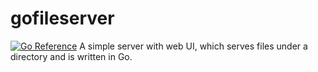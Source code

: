 # gofileserver
[![Go Reference](https://pkg.go.dev/badge/github.com/plan97/gofileserver.svg)](https://pkg.go.dev/github.com/plan97/gofileserver)
A simple server with web UI, which serves files under a directory and is written in Go.
